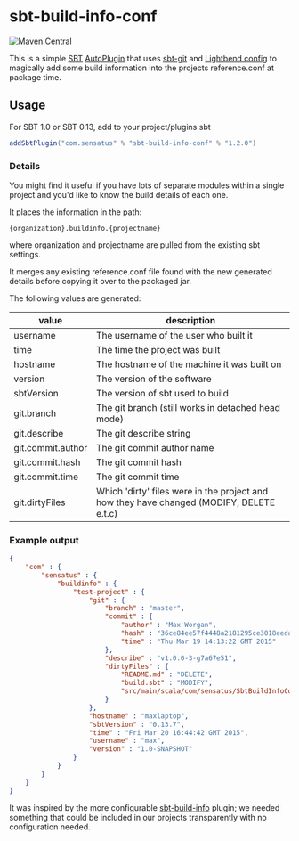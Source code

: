 # sbt-build-info-conf 

[![Maven Central](https://maven-badges.herokuapp.com/maven-central/com.sensatus/sbt-build-info-conf/badge.svg)](https://maven-badges.herokuapp.com/maven-central/com.sensatus/sbt-build-info-conf)

This is a simple [SBT](http://www.scala-sbt.org) [AutoPlugin](http://www.scala-sbt.org/0.13/docs/Plugins.html)
that uses [sbt-git](https://github.com/sbt/sbt-git) and [Lightbend config](https://github.com/lightbend/config)
to magically add some build information into the projects reference.conf at package time.

## Usage

For SBT 1.0 or SBT 0.13, add to your project/plugins.sbt

```scala
addSbtPlugin("com.sensatus" % "sbt-build-info-conf" % "1.2.0")
```

### Details

You might find it useful if you have lots of separate modules within a single project and you'd 
like to know the build details of each one.
 
It places the information in the path:

```
{organization}.buildinfo.{projectname}
```

where organization and projectname are pulled from the existing sbt settings.

It merges any existing reference.conf file found with the new generated details before copying it
over to the packaged jar.


The following values are generated:

 value            |description
------------------|----------------------------------------
username          | The username of the user who built it
time              | The time the project was built
hostname          | The hostname of the machine it was built on
version           | The version of the software
sbtVersion        | The version of sbt used to build
git.branch        | The git branch (still works in detached head mode)
git.describe      | The git describe string
git.commit.author | The git commit author name
git.commit.hash   | The git commit hash
git.commit.time   | The git commit time
git.dirtyFiles    | Which 'dirty' files were in the project and how they have changed (MODIFY, DELETE e.t.c)

### Example output

```json
{
    "com" : {
        "sensatus" : {
            "buildinfo" : {
                "test-project" : {
                    "git" : {
                        "branch" : "master",
                        "commit" : {
                            "author" : "Max Worgan",
                            "hash" : "36ce84ee57f4448a2181295ce3018eeda19549f7",
                            "time" : "Thu Mar 19 14:13:22 GMT 2015"
                        }, 
                        "describe" : "v1.0.0-3-g7a67e51",
                        "dirtyFiles" : {
                            "README.md" : "DELETE",
                            "build.sbt" : "MODIFY",
                            "src/main/scala/com/sensatus/SbtBuildInfoConf.scala" : "MODIFY",
                        }
                    },
                    "hostname" : "maxlaptop",
                    "sbtVersion" : "0.13.7",
                    "time" : "Fri Mar 20 16:44:42 GMT 2015",
                    "username" : "max",
                    "version" : "1.0-SNAPSHOT"
                }
            }
        }
    }
}
```

It was inspired by the more configurable [sbt-build-info](https://github.com/sbt/sbt-buildinfo)
plugin; we needed something that could be included in our projects transparently with no
configuration needed.

